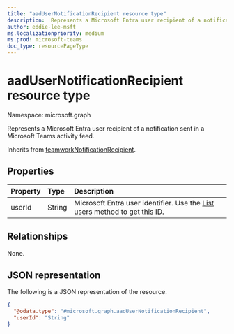 ```yaml
---
title: "aadUserNotificationRecipient resource type"
description:  Represents a Microsoft Entra user recipient of a notification sent in a Microsoft Teams activity feed.
author: eddie-lee-msft
ms.localizationpriority: medium
ms.prod: microsoft-teams
doc_type: resourcePageType
---
```


# aadUserNotificationRecipient resource type

Namespace: microsoft.graph

Represents a Microsoft Entra user recipient of a notification sent in a Microsoft Teams activity feed.

Inherits from [teamworkNotificationRecipient](teamworknotificationrecipient.md).

## Properties
|Property|Type|Description|
|:---|:---|:---|
|userId|String|Microsoft Entra user identifier. Use the [List users](../api/user-list.md) method to get this ID.|

## Relationships
None.

## JSON representation
The following is a JSON representation of the resource.
<!-- {
  "blockType": "resource",
  "@odata.type": "microsoft.graph.aadUserNotificationRecipient"
}
-->
``` json
{
  "@odata.type": "#microsoft.graph.aadUserNotificationRecipient",
  "userId": "String"
}
```
